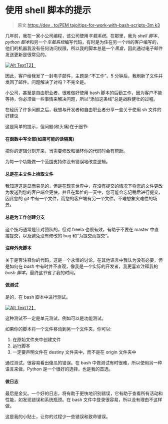 # 使用 shell 脚本的提示

> 原文:[https://dev . to/PEM tajo/tips-for-work-with-bash-scripts-3m k3](https://dev.to/pemtajo/tips-for-working-with-bash-scripts-3mk3)

几年前，我在一家小公司编程，该公司使用*车载系统*。在那里，我为 *shell 脚本*、 *python 脚本*和另一个*车载系统*编写代码，有时是为住在另一个州的客户编写的，他们的机器我没有任何访问权限，所以我的脚本总是一个*黑盒*，因此通过电子邮件发送更新是很常见的。

[![Alt Text](../Images/390075e4e2269eed4bda2c8e14f95ace.png)T2】](https://i.giphy.com/media/nkLB4Gp8H6hFe/giphy.gif)

因此，客户给我发了一封电子邮件，主题是:“不工作”。5 分钟后，我刷新了文件并发回了邮件。问题解决了对吗？不完全是。

小公司，甚至是自由职业者，很难做好使用 bash 脚本的后勤工作，因为客户不能等待，你必须做一些事情来解决问题，所以“添加这条线”总是战胜健壮的过程。

在经历了许多问题之后，我想与开发者和自由职业者分享一些关于使用 sh 文件的好建议

这是简单的提示，但问题(和头痛)在于细节:

#### 在函数中写全部(如果可能的话隔离)

把你的逻辑分割开来，当需要修改和循环你的代码时会有帮助。

为每一个功能做一个范围支持你没有错误地改变逻辑。

#### 总是在主文件上拾取文件

我知道这是显而易见的，但是在现实世界中，在没有提交的情况下将您的文件更改为发送到您的客户端会更快，并且在繁忙的一天中，您可能会忘记稍后进行提交，因此您的 git 中有一个文件，而您的客户端有另一个文件。不难想象灾难性的场景。

#### 总是为工作创建分支

这个技巧通常是针对团队的，但对 freela 也很有效，有助于不要在 master 中直接提交，以及避免没有修改的 bug 和“为提交而提交”。

#### 注释外壳脚本

关于是否注释你的代码，这是一个永恒的讨论，在其他语言中我认为没有必要，但是如何在 *bash* 中有时并不直观，像我是一个实际的开发者，我更喜欢注释我的 *bash 脚本*，最终这节省了我的时间。

#### 做测试

是的，在 bash 脚本中进行测试。

[![Alt Text](../Images/a9a402e5c7725b51d203ddf60646458f.png)T2】](https://i.giphy.com/media/3o6Mbbs879ozZ9Yic0/giphy.gif)

这种测试不一定是单元测试，例如可以是功能测试。

如果你的脚本将一个文件移动到另一个文件夹，你可以:

1.  在原始文件夹中创建文件
2.  运行脚本
3.  一定要声明文件在 destiny 文件夹中，而不是在 origin 文件夹中

通过测试，很容易看出傻瓜的错误。在 bash 中做测试有时很难，所以使用另一种语言来做，Python 是一个很好的选择，也是我的首选。

#### 做日志

最后是金尖。一个好的日志，将有助于更快地识别错误，它有助于查看所有活动和性能，如发现错误和系统瓶颈。在 bash 文件中登录很容易，所以没有理由不这样做。

这是我的小贴士，让你的过程少一些错误和致命错误。